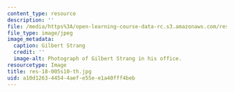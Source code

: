 ```yaml
---
content_type: resource
description: ''
file: /media/https%3A/open-learning-course-data-rc.s3.amazonaws.com/res-18-005-highlights-of-calculus-spring-2010/a10d126344544aefe55ee1a40fff4beb_res-18-005s10-th.jpg
file_type: image/jpeg
image_metadata:
  caption: Gilbert Strang
  credit: ''
  image-alt: Photograph of Gilbert Strang in his office.
resourcetype: Image
title: res-18-005s10-th.jpg
uid: a10d1263-4454-4aef-e55e-e1a40fff4beb
---
```

